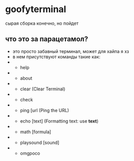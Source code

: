 # goofyterminal
сырая сборка конечно, но пойдет

## что это за парацетамол?
- это просто забавный терминал, может для хайпа я хз
- в нем присутствуют команды такие как:
- - help
- - about
- - clear (Clear Terminal)
- - check
- - ping [url (Ping the URL)
- - echo [text] (Formatting text: use **text**)
- - math [formula]
- - playsound [sound]
- - omgpoco
